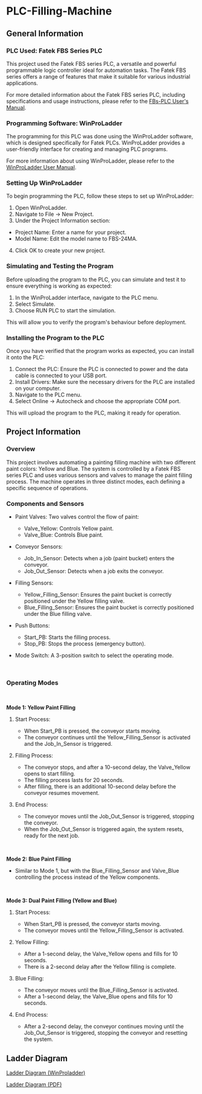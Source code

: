 # PLC-Filling-Machine


## General Information

### PLC Used: Fatek FBS Series PLC

This project used the Fatek FBS series PLC, a versatile and powerful programmable logic controller ideal for automation tasks. The Fatek FBS series offers a range of features that make it suitable for various industrial applications.

For more detailed information about the Fatek FBS series PLC, including specifications and usage instructions, please refer to the [FBs-PLC User's Manual](https://www.fatek.com/en/download.php?act=list&cid=58).

### Programming Software: WinProLadder

The programming for this PLC was done using the WinProLadder software, which is designed specifically for Fatek PLCs. WinProLadder provides a user-friendly interface for creating and managing PLC programs.

For more information about using WinProLadder, please refer to the [WinProLadder User Manual](https://www.fatek.com/en/download.php?act=list&cid=141).

### Setting Up WinProLadder

To begin programming the PLC, follow these steps to set up WinProLadder:

1. Open WinProLadder.
2. Navigate to File → New Project.
3. Under the Project Information section:
  - Project Name: Enter a name for your project.
  - Model Name: Edit the model name to FBS-24MA.
4. Click OK to create your new project.

### Simulating and Testing the Program

Before uploading the program to the PLC, you can simulate and test it to ensure everything is working as expected:

1. In the WinProLadder interface, navigate to the PLC menu.
2. Select Simulate.
3. Choose RUN PLC to start the simulation.
   
This will allow you to verify the program's behaviour before deployment.

### Installing the Program to the PLC

Once you have verified that the program works as expected, you can install it onto the PLC:

1. Connect the PLC: Ensure the PLC is connected to power and the data cable is connected to your USB port.
2. Install Drivers: Make sure the necessary drivers for the PLC are installed on your computer.
3. Navigate to the PLC menu.
4. Select Online → Autocheck and choose the appropriate COM port.
   
This will upload the program to the PLC, making it ready for operation.



## Project Information

### Overview

This project involves automating a painting filling machine with two different paint colors: Yellow and Blue. The system is controlled by a Fatek FBS series PLC and uses various sensors and valves to manage the paint filling process. The machine operates in three distinct modes, each defining a specific sequence of operations.

### Components and Sensors

- Paint Valves: Two valves control the flow of paint:
    - Valve_Yellow: Controls Yellow paint.
    - Valve_Blue: Controls Blue paint.
      
- Conveyor Sensors:
    - Job_In_Sensor: Detects when a job (paint bucket) enters the conveyor.
    - Job_Out_Sensor: Detects when a job exits the conveyor.
      
- Filling Sensors:
    - Yellow_Filling_Sensor: Ensures the paint bucket is correctly positioned under the Yellow         filling valve.
    - Blue_Filling_Sensor: Ensures the paint bucket is correctly positioned under the Blue              filling valve.
      
- Push Buttons:
    - Start_PB: Starts the filling process.
    - Stop_PB: Stops the process (emergency button).
      
- Mode Switch: A 3-position switch to select the operating mode.

</br>

### Operating Modes
</br>

**Mode 1: Yellow Paint Filling**
</br>

1. Start Process:
    - When Start_PB is pressed, the conveyor starts moving.
    - The conveyor continues until the Yellow_Filling_Sensor is activated and the                    Job_In_Sensor is triggered.

2. Filling Process:
    - The conveyor stops, and after a 10-second delay, the Valve_Yellow opens to start filling.
    - The filling process lasts for 20 seconds.
    - After filling, there is an additional 10-second delay before the conveyor resumes              movement.
      
3. End Process:
    - The conveyor moves until the Job_Out_Sensor is triggered, stopping the conveyor.
    - When the Job_Out_Sensor is triggered again, the system resets, ready for the next job.

</br>

**Mode 2: Blue Paint Filling**
</br>

- Similar to Mode 1, but with the Blue_Filling_Sensor and Valve_Blue controlling the process instead of the Yellow components.

</br>

**Mode 3: Dual Paint Filling (Yellow and Blue)**
</br>

1. Start Process:
    - When Start_PB is pressed, the conveyor starts moving.
    - The conveyor moves until the Yellow_Filling_Sensor is activated.

2. Yellow Filling:
    - After a 1-second delay, the Valve_Yellow opens and fills for 10 seconds.
    - There is a 2-second delay after the Yellow filling is complete.

3. Blue Filling:
    - The conveyor moves until the Blue_Filling_Sensor is activated.
    - After a 1-second delay, the Valve_Blue opens and fills for 10 seconds.
      
4. End Process:

    - After a 2-second delay, the conveyor continues moving until the Job_Out_Sensor is              triggered, stopping the conveyor and resetting the system.

## Ladder Diagram

[Ladder Diagram (WinProladder)](Ladder_Diagrams/All_Modes.pdw)
</br>

[Ladder Diagram (PDF)](Screenshot/ladder-diagram.pdf)


